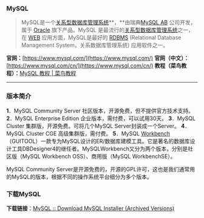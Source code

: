 ### MySQL
>  MySQL是一个[关系型数据库管理系统](https://baike.baidu.com/item/%E5%85%B3%E7%B3%BB%E5%9E%8B%E6%95%B0%E6%8D%AE%E5%BA%93%E7%AE%A1%E7%90%86%E7%B3%BB%E7%BB%9F/696511?fromModule=lemma_inlink)**，**由瑞典[MySQL AB](https://baike.baidu.com/item/MySQL%20AB/2620844?fromModule=lemma_inlink) 公司开发，属于 [Oracle](https://baike.baidu.com/item/Oracle?fromModule=lemma_inlink) 旗下产品。MySQL 是最流行的[关系型数据库管理系统](https://baike.baidu.com/item/%E5%85%B3%E7%B3%BB%E5%9E%8B%E6%95%B0%E6%8D%AE%E5%BA%93%E7%AE%A1%E7%90%86%E7%B3%BB%E7%BB%9F/696511?fromModule=lemma_inlink)之一，在 [WEB](https://baike.baidu.com/item/WEB/150564?fromModule=lemma_inlink) 应用方面，MySQL是最好的 [RDBMS](https://baike.baidu.com/item/RDBMS/1048260?fromModule=lemma_inlink) (Relational Database Management System，关系数据库管理系统) 应用软件之一。  

**官网：**[https://www.mysql.com/](https://www.mysql.com/)
**官网（中文）：**[https://www.mysql.com/cn/](https://www.mysql.com/cn/)
**教程（菜鸟教程）：**[MySQL 教程 | 菜鸟教程](https://www.runoob.com/mysql/mysql-tutorial.html)

---

### 版本简介
**1**．MySQL Community Server 社区版本，开源免费，但不提供官方技术支持。
**2**．MySQL Enterprise Edition 企业版本，需付费，可以试用30天。
**3**．MySQL Cluster 集群版，开源免费。可将几个MySQL Server封装成一个Server。
**4**．MySQL Cluster CGE 高级集群版，需付费。
**5**．MySQL [Workbench](https://so.csdn.net/so/search?q=Workbench&spm=1001.2101.3001.7020)（GUITOOL）一款专为MySQL设计的ER/数据库建模工具。它是著名的数据库设计工具DBDesigner4的继任者。MySQLWorkbench又分为两个版本，分别是社区版（MySQL Workbench OSS）、商用版（MySQL WorkbenchSE）。

MySQL Community Server是开源免费的，开源的GPL许可，这也是我们通常用的MySQL的版本，根据不同的操作系统平台细分为多个版本。
### 下载MySQL
**下载链接**：[MySQL :: Download MySQL Installer (Archived Versions)](https://downloads.mysql.com/archives/installer/)
